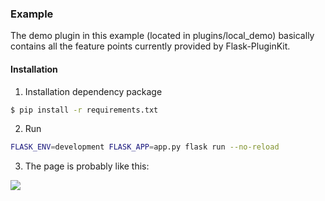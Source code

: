 ### Example

The demo plugin in this example (located in plugins/local_demo) basically contains all the feature points currently provided by Flask-PluginKit.

#### Installation

1. Installation dependency package

```bash
$ pip install -r requirements.txt
```

2.  Run

```bash
FLASK_ENV=development FLASK_APP=app.py flask run --no-reload
```

3. The page is probably like this:

![](demo.png)
